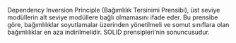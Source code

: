 Dependency Inversion Principle (Bağımlılık Tersinimi Prensibi), üst seviye modüllerin alt seviye modüllere bağlı olmamasını ifade eder. Bu prensibe göre, bağımlılıklar soyutlamalar üzerinden yönetilmeli ve somut sınıflara olan bağımlılıklar en aza indirilmelidir. SOLID prensipleri’nin sonuncusudur.